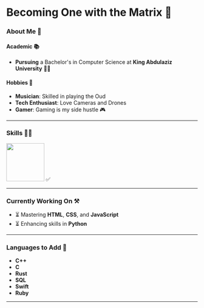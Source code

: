 # Becoming One with the Matrix 👾

### About Me 🦖

#### Academic 📚
- **Pursuing** a Bachelor's in Computer Science at **King Abdulaziz University** 📗💚  

#### Hobbies 🎸
- **Musician**: Skilled in playing the Oud  
- **Tech Enthusiast**: Love Cameras and Drones  
- **Gamer**: Gaming is my side hustle 🎮  

---

### Skills 🤹‍♂️

<img src="https://github.com/aboddy67/aboddy67/assets/72586686/ad53d57a-23f7-4137-94a7-fb70c18bdd47" width="100" height="100" /> ✅  

---

### Currently Working On ⚒️  
- ⏳ Mastering **HTML**, **CSS**, and **JavaScript**  
- ⏳ Enhancing skills in **Python**  

---

### Languages to Add 🔮
- **C++**  
- **C**  
- **Rust**  
- **SQL**  
- **Swift**  
- **Ruby**  

---
